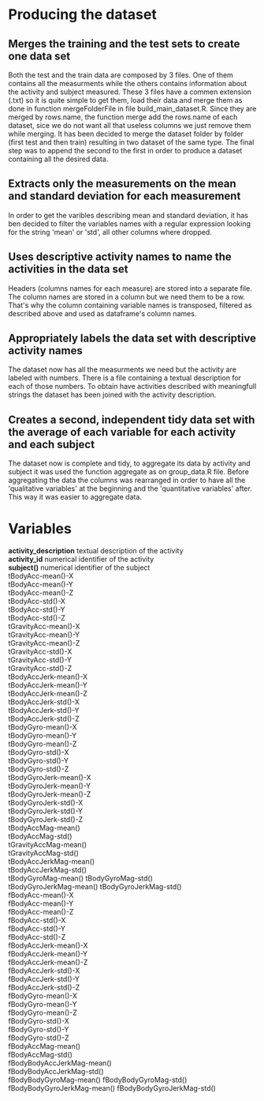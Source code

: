 # Producing the dataset #

## Merges the training and the test sets to create one data set ##
Both the test and the train data are composed by 3 files. One of them contains all the measurments while the others contains information about the activity and subject measured.
These 3 files have a commen extension (.txt) so it is quite simple to get them, load their data and merge them as done in function mergeFolderFile in file build_main_dataset.R.
Since they are merged by rows.name, the function merge add the rows.name of each dataset, sice we do not want all that useless columns we just remove them while merging.
It has been decided to merge the dataset folder by folder (first test and then train) resulting in two dataset of the same type.
The final step was to append the second to the first in order to produce a dataset containing all the desired data.

## Extracts only the measurements on the mean and standard deviation for each measurement ##
In order to get the varibles describing mean and standard deviation, it has ben decided to filter the variables names with a regular expression looking for the string 'mean' or 'std', all other columns where dropped.

## Uses descriptive activity names to name the activities in the data set ##
Headers (columns names for each measure) are stored into a separate file. 
The column names are stored in a column but we need them to be a row.
That's why the column containing variable names is transposed, filtered as described above and used as dataframe's column names.

## Appropriately labels the data set with descriptive activity names ##
The dataset now has all the measurments we need but the activity are labeled with numbers.
There is a file containing a textual description for each of those numbers.
To obtain have activities described with meaningfull strings the dataset has been joined with the activity description.

## Creates a second, independent tidy data set with the average of each variable for each activity and each subject ##
The dataset now is complete and tidy, to aggregate its data by activity and subject it was used the function aggregate as on group_data.R file.
Before aggregating the data the columns was rearranged in order to have all the 'qualitative variables' at the beginning and the 'quantitative variables' after. This way it was easier to aggregate data.

# Variables #
__activity_description__    textual description of the activity  
__activity_id__ numerical identifier of the activity  
__subject()__   numerical identifier of the subject  
tBodyAcc-mean()-X  
tBodyAcc-mean()-Y  
tBodyAcc-mean()-Z  
tBodyAcc-std()-X  
tBodyAcc-std()-Y  
tBodyAcc-std()-Z  
tGravityAcc-mean()-X  
tGravityAcc-mean()-Y  
tGravityAcc-mean()-Z  
tGravityAcc-std()-X  
tGravityAcc-std()-Y  
tGravityAcc-std()-Z  
tBodyAccJerk-mean()-X  
tBodyAccJerk-mean()-Y  
tBodyAccJerk-mean()-Z  
tBodyAccJerk-std()-X    
tBodyAccJerk-std()-Y    
tBodyAccJerk-std()-Z    
tBodyGyro-mean()-X  
tBodyGyro-mean()-Y  
tBodyGyro-mean()-Z  
tBodyGyro-std()-X   
tBodyGyro-std()-Y   
tBodyGyro-std()-Z   
tBodyGyroJerk-mean()-X  
tBodyGyroJerk-mean()-Y  
tBodyGyroJerk-mean()-Z  
tBodyGyroJerk-std()-X   
tBodyGyroJerk-std()-Y   
tBodyGyroJerk-std()-Z   
tBodyAccMag-mean()  
tBodyAccMag-std()   
tGravityAccMag-mean()   
tGravityAccMag-std()    
tBodyAccJerkMag-mean()  
tBodyAccJerkMag-std()   
tBodyGyroMag-mean() 
tBodyGyroMag-std()  
tBodyGyroJerkMag-mean() 
tBodyGyroJerkMag-std()  
fBodyAcc-mean()-X   
fBodyAcc-mean()-Y   
fBodyAcc-mean()-Z   
fBodyAcc-std()-X    
fBodyAcc-std()-Y    
fBodyAcc-std()-Z    
fBodyAccJerk-mean()-X   
fBodyAccJerk-mean()-Y   
fBodyAccJerk-mean()-Z   
fBodyAccJerk-std()-X    
fBodyAccJerk-std()-Y    
fBodyAccJerk-std()-Z    
fBodyGyro-mean()-X  
fBodyGyro-mean()-Y  
fBodyGyro-mean()-Z  
fBodyGyro-std()-X   
fBodyGyro-std()-Y   
fBodyGyro-std()-Z   
fBodyAccMag-mean()  
fBodyAccMag-std()   
fBodyBodyAccJerkMag-mean()  
fBodyBodyAccJerkMag-std()   
fBodyBodyGyroMag-mean() 
fBodyBodyGyroMag-std()  
fBodyBodyGyroJerkMag-mean() 
fBodyBodyGyroJerkMag-std()  

